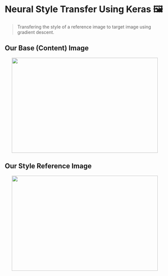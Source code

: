 # Neural Style Transfer Using Keras 🖼

> Transfering the style of a reference image to target image using gradient descent.

## Our Base (Content) Image 
<p align="center">
  <img width="460" height="300" src="https://www.uskudar.bel.tr/userfiles/images/5.png">
</p>


## Our Style Reference Image

<p align="center">
  <img width="460" height="300" src="https://i.imgur.com/9ooB60I.jpg">
</p>


